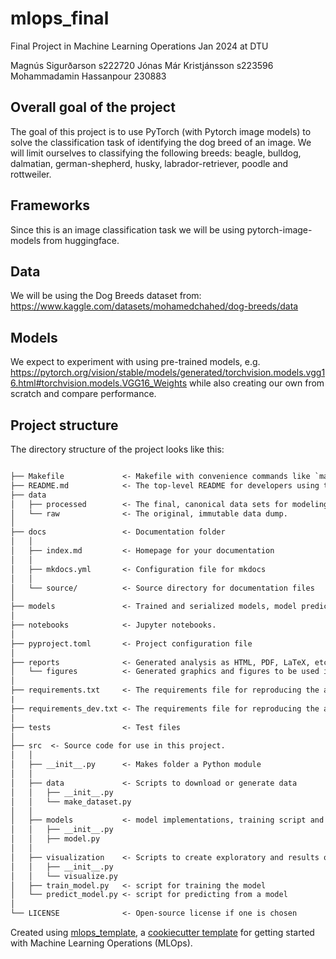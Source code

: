 # mlops_final

Final Project in Machine Learning Operations Jan 2024 at DTU

Magnús Sigurðarson s222720
Jónas Már Kristjánsson s223596
Mohammadamin Hassanpour 230883

## Overall goal of the project
The goal of this project is to use PyTorch (with Pytorch image models) to solve the classification task of identifying the dog breed of an image. We will limit ourselves to classifying the following breeds: beagle, bulldog, dalmatian, german-shepherd, husky, labrador-retriever, poodle and rottweiler.

## Frameworks
Since this is an image classification task we will be using pytorch-image-models from huggingface.

## Data
We will be using the Dog Breeds dataset from: https://www.kaggle.com/datasets/mohamedchahed/dog-breeds/data

## Models
We expect to experiment with using pre-trained models, e.g. https://pytorch.org/vision/stable/models/generated/torchvision.models.vgg16.html#torchvision.models.VGG16_Weights while also creating our own from scratch and compare performance.

## Project structure

The directory structure of the project looks like this:

```txt

├── Makefile             <- Makefile with convenience commands like `make data` or `make train`
├── README.md            <- The top-level README for developers using this project.
├── data
│   ├── processed        <- The final, canonical data sets for modeling.
│   └── raw              <- The original, immutable data dump.
│
├── docs                 <- Documentation folder
│   │
│   ├── index.md         <- Homepage for your documentation
│   │
│   ├── mkdocs.yml       <- Configuration file for mkdocs
│   │
│   └── source/          <- Source directory for documentation files
│
├── models               <- Trained and serialized models, model predictions, or model summaries
│
├── notebooks            <- Jupyter notebooks.
│
├── pyproject.toml       <- Project configuration file
│
├── reports              <- Generated analysis as HTML, PDF, LaTeX, etc.
│   └── figures          <- Generated graphics and figures to be used in reporting
│
├── requirements.txt     <- The requirements file for reproducing the analysis environment
|
├── requirements_dev.txt <- The requirements file for reproducing the analysis environment
│
├── tests                <- Test files
│
├── src  <- Source code for use in this project.
│   │
│   ├── __init__.py      <- Makes folder a Python module
│   │
│   ├── data             <- Scripts to download or generate data
│   │   ├── __init__.py
│   │   └── make_dataset.py
│   │
│   ├── models           <- model implementations, training script and prediction script
│   │   ├── __init__.py
│   │   ├── model.py
│   │
│   ├── visualization    <- Scripts to create exploratory and results oriented visualizations
│   │   ├── __init__.py
│   │   └── visualize.py
│   ├── train_model.py   <- script for training the model
│   └── predict_model.py <- script for predicting from a model
│
└── LICENSE              <- Open-source license if one is chosen
```

Created using [mlops_template](https://github.com/Black3rror/mlops_template),
a [cookiecutter template](https://github.com/cookiecutter/cookiecutter) for getting
started with Machine Learning Operations (MLOps).
